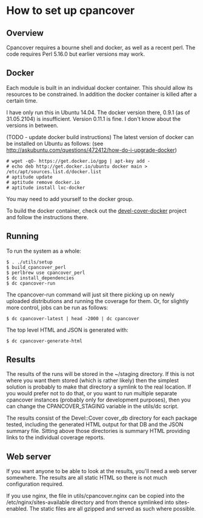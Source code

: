 How to set up cpancover
=======================

Overview
--------

Cpancover requires a bourne shell and docker, as well as a recent perl.  The
code requires Perl 5.16.0 but earlier versions may work.

Docker
------

Each module is built in an individual docker container.  This should allow its
resources to be constrained.  In addition the docker container is killed after a
certain time.

I have only run this in Ubuntu 14.04.  The docker version there, 0.9.1 (as of
31.05.2104) is insufficient.  Version 0.11.1 is fine.  I don't know about the
versions in between.

(TODO - update docker build instructions)
The latest version of docker can be installed on Ubuntu as follows:
(see http://askubuntu.com/questions/472412/how-do-i-upgrade-docker)

    # wget -qO- https://get.docker.io/gpg | apt-key add -
    # echo deb http://get.docker.io/ubuntu docker main > /etc/apt/sources.list.d/docker.list
    # aptitude update
    # aptitude remove docker.io
    # aptitude install lxc-docker

You may need to add yourself to the docker group.

To build the docker container, check out the
[devel-cover-docker](https://github.com/pjcj/devel-cover-docker) project and
follow the instructions there.

Running
-------

To run the system as a whole:

    $ . ./utils/setup
    $ build_cpancover_perl
    $ perlbrew use cpancover_perl
    $ dc install_dependencies
    $ dc cpancover-run

The cpancover-run command will just sit there picking up on newly uploaded
distributions and running the coverage for them.  Or, for slightly more
control, jobs can be run as follows:

    $ dc cpancover-latest | head -2000 | dc cpancover

The top level HTML and JSON is generated with:

    $ dc cpancover-generate-html

Results
-------

The results of the runs will be stored in the ~/staging directory.  If this is
not where you want them stored (which is rather likely) then the simplest
solution is probably to make that directory a symlink to the real location.  If
you would prefer not to do that, or you want to run multiple separate cpancover
instances (probably only for development purposes), then you can change the
CPANCOVER_STAGING variable in the utils/dc script.

The results consist of the Devel::Cover cover_db directory for each package
tested, including the generated HTML output for that DB and the JSON summary
file.  Sitting above those directories is summary HTML providing links to the
individual coverage reports.

Web server
----------

If you want anyone to be able to look at the results, you'll need a web server
somewhere.  The results are all static HTML so there is not much configuration
required.

If you use nginx, the file in utils/cpancover.nginx can be copied into the
/etc/nginx/sites-available directory and from thence symlinked into
sites-enabled.  The static files are all gzipped and served as such where
possible.

